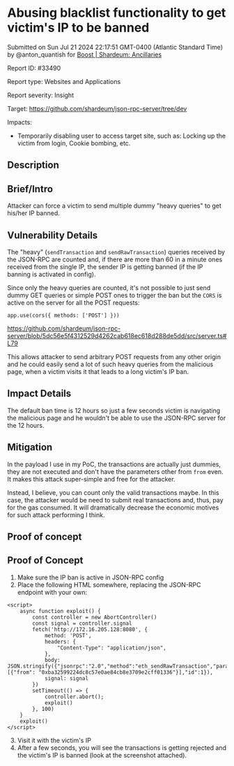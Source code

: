 
# Abusing blacklist functionality to get victim's IP to be banned

Submitted on Sun Jul 21 2024 22:17:51 GMT-0400 (Atlantic Standard Time) by @anton_quantish for [Boost | Shardeum: Ancillaries](https://immunefi.com/bounty/shardeum-ancillaries-boost/)

Report ID: #33490

Report type: Websites and Applications

Report severity: Insight

Target: https://github.com/shardeum/json-rpc-server/tree/dev

Impacts:
- Temporarily disabling user to access target site, such as: Locking up the victim from login, Cookie bombing, etc.

## Description
## Brief/Intro
Attacker can force a victim to send multiple dummy "heavy queries" to get his/her IP banned.

## Vulnerability Details
The "heavy" (`sendTransaction` and `sendRawTransaction`) queries received by the JSON-RPC are counted and, if there are more than 60 in a minute ones received from the single IP, the sender IP is getting banned (if the IP banning is activated in config).

Since only the heavy queries are counted, it's not possible to just send dummy GET queries or simple POST ones to trigger the ban but the `CORS` is active on the server for all the POST requests:
```
app.use(cors({ methods: ['POST'] }))
```
https://github.com/shardeum/json-rpc-server/blob/5dc56e5f4312529d4262cab618ec618d288de5dd/src/server.ts#L79

This allows attacker to send arbitrary POST requests from any other origin and he could easily send a lot of such heavy queries from the malicious page, when a victim visits it that leads to a long victim's IP ban.

## Impact Details
The default ban time is 12 hours so just a few seconds victim is navigating the malicious page and he wouldn't be able to use the JSON-RPC server for the 12 hours.

## Mitigation
In the payload I use in my PoC, the transactions are actually just dummies, they are not executed and don't have the parameters other from `from` even. It makes this attack super-simple and free for the attacker.

Instead, I believe, you can count only the valid transactions maybe. In this case, the attacker would be need to submit real transactions and, thus, pay for the gas consumed. It will dramatically decrease the economic motives for such attack performing I think.
        
## Proof of concept
## Proof of Concept
1. Make sure the IP ban is active in JSON-RPC config
2. Place the following HTML somewhere, replacing the JSON-RPC endpoint with your own:
```
<script>
	async function exploit() {
		const controller = new AbortController()
		const signal = controller.signal
		fetch('http://172.16.205.128:8080', {
			method: 'POST',
			headers: {
	    		"Content-Type": "application/json",
	  		},
			body: JSON.stringify({"jsonrpc":"2.0","method":"eth_sendRawTransaction","params":[{"from": "0xba32599224dc8c57e0ae84cb8e3709e2cff01336"}],"id":1}),
			signal: signal
		})
		setTimeout(() => {
			controller.abort();
			exploit()
		}, 100)
	}
	exploit()
</script>
```
3. Visit it with the victim's IP
4. After a few seconds, you will see the transactions is getting rejected and the victim's IP is banned (look at the screenshot attached).